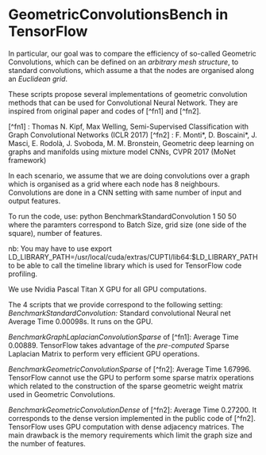 # GeometricConvolutionsBench in TensorFlow

In particular, our goal was to compare the efficiency of so-called Geometric Convolutions, 
which can be defined on an *arbitrary mesh structure*, to standard convolutions, which assume a that the nodes are organised along an 
*Euclidean grid*.

These scripts propose several implementations of geometric convolution methods that can be used for Convolutional Neural Network. 
They are inspired from original paper and codes of [^fn1] and [^fn2].

[^fn1] : Thomas N. Kipf, Max Welling, Semi-Supervised Classification with Graph Convolutional Networks (ICLR 2017)
[^fn2] : F. Monti*, D. Boscaini*, J. Masci, E. Rodolà, J. Svoboda, M. M. Bronstein, Geometric deep learning on graphs and manifolds using mixture model CNNs, CVPR 2017 (MoNet framework)

In each scenario, we assume that we are doing convolutions over a graph which is organised as a grid where each node has 8 neighbours. 
Convolutions are done in a CNN setting with same number of input and output features.

To run the code, use:
python BenchmarkStandardConvolution 1 50 50
where the paramters correspond to Batch Size, grid size (one side of the square), number of features.

nb: You may have to use 
export LD_LIBRARY_PATH=/usr/local/cuda/extras/CUPTI/lib64:$LD_LIBRARY_PATH
to be able to call the timeline library which is used for TensorFlow code profiling.

We use Nvidia Pascal Titan X GPU for all GPU computations.

The 4 scripts that we provide correspond to the following setting:
*BenchmarkStandardConvolution:* Standard convolutional Neural net
Average Time 0.00098s. It runs on the GPU.

*BenchmarkGraphLaplacianConvolutionSparse* of [^fn1]:
Average Time 0.00889. TensorFlow takes advantage of the *pre-computed* Sparse Laplacian Matrix to perform very efficient GPU operations.

*BenchmarkGeometricConvolutionSparse* of [^fn2]:
Average Time 1.67996. TensorFlow cannot use the GPU to perform some sparse matrix operations which related to the construction of the sparse geometric weight matrix used
in Geometric Convolutions.

*BenchmarkGeometricConvolutionDense* of [^fn2]:
Average Time 0.27200. It corresponds to the dense version implemented in the public code of [^fn2]. 
TensorFlow uses GPU computation with dense adjacency matrices. The main drawback is the memory requirements which limit the graph size and the number of features.

